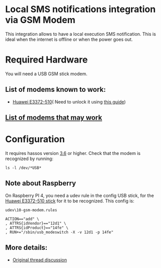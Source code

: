# Local SMS notifications integration via GSM Modem
This integration allows to have a local execution SMS notification. This is ideal when the internet is offline or when the power goes out.

# Required Hardware
You will need a USB GSM stick modem.
## List of modems known to work:
- [Huawei E3372-510](https://www.amazon.com/gp/product/B01N6P3HI2/ref=ppx_yo_dt_b_asin_title_o00_s00?ie=UTF8&psc=1)(
Need to unlock it using [this guide](http://blog.asiantuntijakaveri.fi/2015/07/convert-huawei-e3372h-153-from.html))
## [List of modems that may work](https://www.asus.com/event/networks_3G4G_support/)

# Configuration
It requires hassos version [3.6](https://github.com/home-assistant/hassos/releases/tag/3.6) or higher.
Check that the modem is recognized by running:
```
ls -l /dev/*USB*
```

## Note about Raspberry
On Raspberry PI 4, you need a udev rule in the config USB stick, for the [Huawei E3372-510 stick](https://www.amazon.com/gp/product/B01N6P3HI2/ref=ppx_yo_dt_b_asin_title_o00_s00?ie=UTF8&psc=1) for it to be recognized.
This config is:
```
udev\10-gsm-modem.rules
```
```
ACTION=="add" \
, ATTRS{idVendor}=="12d1" \
, ATTRS{idProduct}=="14fe" \
, RUN+="/sbin/usb_modeswitch -X -v 12d1 -p 14fe"
```


## More details:
- [Original thread discussion](https://community.home-assistant.io/t/send-sms-with-usb-gsm-modem-when-alarm-triggered/28942/38)
